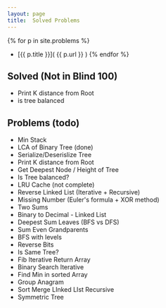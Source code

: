 ```yaml
---
layout: page
title:  Solved Problems
---
```



{% for p in site.problems %}
- [{{ p.title }}]( {{ p.url }} )
{% endfor %}



Solved (Not in Blind 100)
-------------------------
- Print K distance from Root
- is tree balanced



Problems (todo)
-----------------
- Min Stack
- LCA of Binary Tree (done)
- Serialize/Deserislize Tree
- Print K distance from Root
- Get Deepest Node / Height of Tree
- Is Tree balanced?
- LRU Cache (not complete)
- Reverse Linked List (Iterative + Recursive)
- Missing Number (Euler's formula + XOR method)
- Two Sums
- Binary to Decimal - Linked List
- Deepest Sum Leaves (BFS vs DFS)
- Sum Even Grandparents
- BFS with levels
- Reverse Bits
- Is Same Tree?
- Fib Iterative Return Array
- Binary Search Iterative
- Find Min in sorted Array
- Group Anagram
- Sort Merge LInked LIst Recursive
- Symmetric Tree
